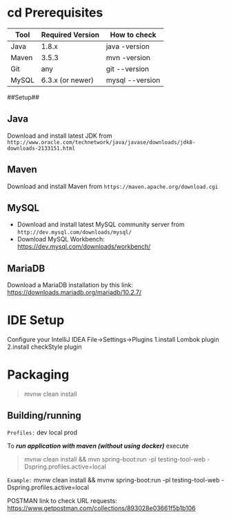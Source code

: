 cd Prerequisites
==============
| **Tool** | **Required Version** | **How to check**  |
| ---------| ---------------------| ----------------- |
| Java     | 1.8.x                | java -version     |
| Maven    | 3.5.3                | mvn -version      |
| Git      |           any        | git --version     |
| MySQL    | 6.3.x (or newer)     | mysql --version   |

##Setup##

Java
----------
Download and install latest JDK from `http://www.oracle.com/technetwork/java/javase/downloads/jdk8-downloads-2133151.html`

Maven
----------
Download and install Maven from `https://maven.apache.org/download.cgi`

MySQL
-----------
  * Download and install latest MySQL community server from `http://dev.mysql.com/downloads/mysql/`
  * Download MySQL Workbench: https://dev.mysql.com/downloads/workbench/

MariaDB
-----------
Download a MariaDB installation by this link: https://downloads.mariadb.org/mariadb/10.2.7/

# IDE Setup
Configure your IntelliJ IDEA
File->Settings->Plugins
1.install Lombok plugin
2.install checkStyle plugin

# Packaging #
>mvnw clean install

## Building/running ##

`Profiles:`
    dev
    local
    prod

To **_run application with maven (without using docker)_** execute

>mvnw clean install && mvn spring-boot:run -pl testing-tool-web -Dspring.profiles.active=local

`Example:` mvnw clean install && mvnw spring-boot:run -pl testing-tool-web -Dspring.profiles.active=local

POSTMAN link to check URL requests:
    https://www.getpostman.com/collections/893028e03661f5b1b106
